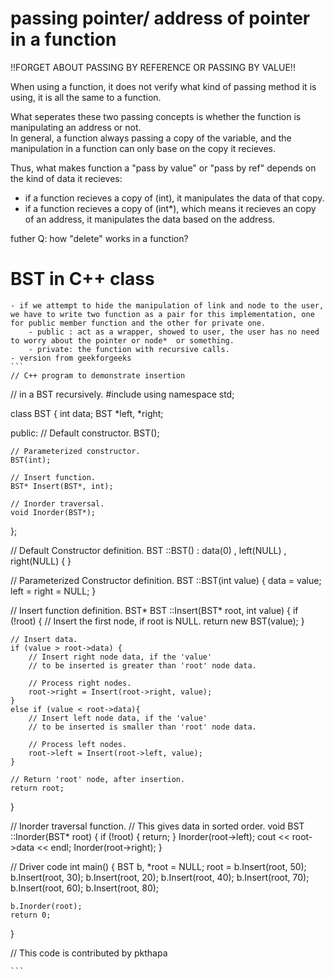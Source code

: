 # passing pointer/ address of pointer in a function 
!!FORGET ABOUT PASSING BY REFERENCE OR PASSING BY VALUE!!  

When using a function, it does not verify what kind of passing method it is using, it is all the same to a function.  

What seperates these two passing concepts is whether the function is manipulating an address or not.  
In general, a function always passing a copy of the variable, and the manipulation in a function can only base on the copy it recieves.  
  
Thus, what makes function a "pass by value" or "pass by ref" depends on the kind of data it recieves:  
- if a function recieves a copy of (int), it manipulates the data of that copy.  
- if a function recieves a copy of (int*), which means it recieves an copy of an address, it manipulates the data based on the address. 
    
futher Q: how "delete" works in a function? 

# BST in C++ class 
    - if we attempt to hide the manipulation of link and node to the user, we have to write two function as a pair for this implementation, one for public member function and the other for private one.
        - public : act as a wrapper, showed to user, the user has no need to worry about the pointer or node*  or something.
        - private: the function with recursive calls.
    - version from geekforgeeks
    ```
    // C++ program to demonstrate insertion
// in a BST recursively.
#include <iostream>
using namespace std;

class BST {
	int data;
	BST *left, *right;

public:
	// Default constructor.
	BST();

	// Parameterized constructor.
	BST(int);

	// Insert function.
	BST* Insert(BST*, int);

	// Inorder traversal.
	void Inorder(BST*);
};

// Default Constructor definition.
BST ::BST()
	: data(0)
	, left(NULL)
	, right(NULL)
{
}

// Parameterized Constructor definition.
BST ::BST(int value)
{
	data = value;
	left = right = NULL;
}

// Insert function definition.
BST* BST ::Insert(BST* root, int value)
{
	if (!root) {
		// Insert the first node, if root is NULL.
		return new BST(value);
	}

	// Insert data.
	if (value > root->data) {
		// Insert right node data, if the 'value'
		// to be inserted is greater than 'root' node data.

		// Process right nodes.
		root->right = Insert(root->right, value);
	}
	else if (value < root->data){
		// Insert left node data, if the 'value'
		// to be inserted is smaller than 'root' node data.

		// Process left nodes.
		root->left = Insert(root->left, value);
	}

	// Return 'root' node, after insertion.
	return root;
}

// Inorder traversal function.
// This gives data in sorted order.
void BST ::Inorder(BST* root)
{
	if (!root) {
		return;
	}
	Inorder(root->left);
	cout << root->data << endl;
	Inorder(root->right);
}

// Driver code
int main()
{
	BST b, *root = NULL;
	root = b.Insert(root, 50);
	b.Insert(root, 30);
	b.Insert(root, 20);
	b.Insert(root, 40);
	b.Insert(root, 70);
	b.Insert(root, 60);
	b.Insert(root, 80);

	b.Inorder(root);
	return 0;
}

// This code is contributed by pkthapa

    ```